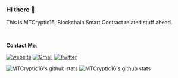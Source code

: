 ### Hi there 👋

This is MTCryptic16, Blockchain Smart Contract related stuff ahead.

<br>

**Contact Me**:

[![website](https://img.shields.io/badge/website-red?style=for-the-badge&logo=Website&logoColor=white)]()
[![Gmail](https://img.shields.io/badge/Gmail-red?style=for-the-badge&logo=gmail&logoColor=white)](mailto:crypt.mumuksh@gmail.com)
[![Twitter](https://img.shields.io/badge/Twitter-blue?style=for-the-badge&logo=twitter&logoColor=white)](https://twitter.com/MTCryptic16)

![MTCryptic16's github stats](https://github-readme-stats.vercel.app/api?username=MTCryptic16&show_icons=true&theme=radical&line_height=27)
![MTCryptic16's github stats](https://github-readme-stats.vercel.app/api/top-langs/?username=MTCryptic16&layout=compact&theme=radical&line_height=27)

<!---
This is a ✨ special ✨ repository because its `README.md` (this file) appears on your GitHub profile.
You can click the Preview link to take a look at your changes.
--->
